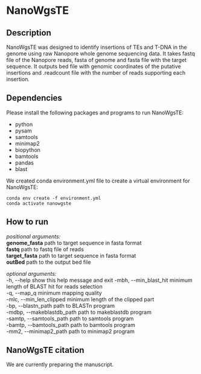 # NanoWgsTE
## Description
NanoWgsTE was designed to identify insertions of TEs and T-DNA in the genome using raw Nanopore whole genome sequencing data. It takes fastq file of the Nanopore reads, fasta of genome and fasta file with the target sequence. It outputs bed file with genomic coordinates of the putative insertions and .readcount file with the number of reads supporting each insertion.

## Dependencies
Please install the following packages and programs to run NanoWgsTE:
  - python
  - pysam
  - samtools
  - minimap2
  - biopython
  - bamtools
  - pandas
  - blast

We created conda environment.yml file to create a virtual environment for NanoWgsTE: 

`conda env create -f environment.yml`  
`conda activate nanowgste`  


## How to run
*positional arguments:*  
  **genome_fasta**          path to target sequence in fasta format  
  **fastq**                 path to fastq file of reads  
  **target_fasta**          path to target sequence in fasta format  
  **outBed**                path to the output bed file  

*optional arguments:*  
  -h, --help            show this help message and exit
  -mbh, --min_blast_hit   minimum length of BLAST hit for reads selection  
  -q, --map_q  minimum mapping quality  
  -mlc, --min_len_clipped   minimum length of the clipped part  
  -bp, --blastn_path        path to BLASTn program  
  -mdbp, --makeblastdb_path   path to makeblastdb program  
  -samtp, --samtools_path     path to samtools program  
  -bamtp, --bamtools_path      path to bamtools program  
  -mm2, --minimap2_path        path to minimap2 program  
  

## NanoWgsTE citation
We are currently preparing the manuscript.
